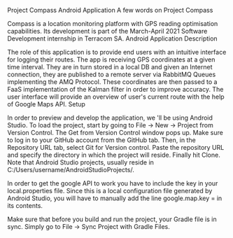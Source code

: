 Project Compass Android Application
A few words on Project Compass

Compass is a location monitoring platform with GPS reading optimisation capabilities. Its development is part of the March-April 2021 Software Development internship in Terracom SA.
Android Application Description

The role of this application is to provide end users with an intuitive interface for logging their routes. The app is receiving GPS coordinates at a given time interval. They are in turn stored in a local DB and given an Internet connection, they are published to a remote server via RabbitMQ Queues implementing the AMQ Protocol. These coordinates are then passed to a FaaS implementation of the Kalman filter in order to improve accuracy. The user interface will provide an overview of user's current route with the help of Google Maps API.
Setup

In order to preview and develop the application, we 'll be using Android Studio. To load the project, start by going to File -> New -> Project from Version Control. The Get from Version Control window pops up. Make sure to log in to your GitHub account from the GitHub tab. Then, in the Repository URL tab, select Git for Version control. Paste the repository URL and specify the directory in which the project will reside. Finally hit Clone.
Note that Android Studio projects, usually reside in C:/Users/username/AndroidStudioProjects/.

In order to get the google API to work you have to include the key in your local.properties file. Since this is a local configuration file generated by Android Studio, you will have to manually add the line google.map.key = <KEY> in its contents.

Make sure that before you build and run the project, your Gradle file is in sync. Simply go to File -> Sync Project with Gradle Files.
